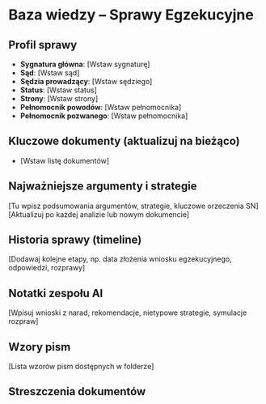 # Baza wiedzy – Sprawy Egzekucyjne

## Profil sprawy
- **Sygnatura główna**: [Wstaw sygnaturę]
- **Sąd**: [Wstaw sąd]
- **Sędzia prowadzący**: [Wstaw sędziego]
- **Status**: [Wstaw status]
- **Strony**: [Wstaw strony]
- **Pełnomocnik powodów**: [Wstaw pełnomocnika]
- **Pełnomocnik pozwanego**: [Wstaw pełnomocnika]

## Kluczowe dokumenty (aktualizuj na bieżąco)
- [Wstaw listę dokumentów]

## Najważniejsze argumenty i strategie
[Tu wpisz podsumowania argumentów, strategie, kluczowe orzeczenia SN]
[Aktualizuj po każdej analizie lub nowym dokumencie]

## Historia sprawy (timeline)
[Dodawaj kolejne etapy, np. data złożenia wniosku egzekucyjnego, odpowiedzi, rozprawy]

## Notatki zespołu AI
[Wpisuj wnioski z narad, rekomendacje, nietypowe strategie, symulacje rozpraw]

## Wzory pism
[Lista wzorów pism dostępnych w folderze]

## Streszczenia dokumentów
<!-- Tutaj będą automatycznie dodawane streszczenia przez GitHub Actions -->
